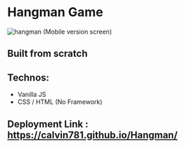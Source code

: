 # Hangman Game
![hangman](https://i.ibb.co/cJztD69/hangman.png) 
 (Mobile version screen)
## Built from scratch

## Technos:

- Vanilla JS
- CSS / HTML (No Framework)
## Deployment Link : https://calvin781.github.io/Hangman/
